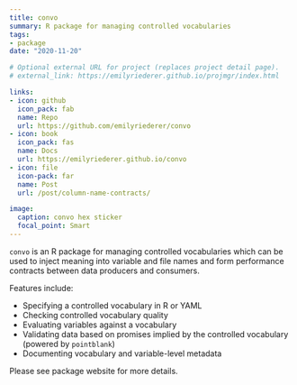 ```yaml
---
title: convo
summary: R package for managing controlled vocabularies
tags:
- package
date: "2020-11-20"

# Optional external URL for project (replaces project detail page).
# external_link: https://emilyriederer.github.io/projmgr/index.html

links:
- icon: github
  icon_pack: fab
  name: Repo
  url: https://github.com/emilyriederer/convo
- icon: book
  icon_pack: fas
  name: Docs
  url: https://emilyriederer.github.io/convo
- icon: file
  icon-pack: far
  name: Post
  url: /post/column-name-contracts/

image:
  caption: convo hex sticker
  focal_point: Smart
---
```


`convo` is an R package for managing controlled vocabularies which can be used to inject meaning into variable and file names and form performance contracts between data producers and consumers. 

Features include:

- Specifying a controlled vocabulary in R or YAML
- Checking controlled vocabulary quality
- Evaluating variables against a vocabulary
- Validating data based on promises implied by the controlled vocabulary (powered by `pointblank`)
- Documenting vocabulary and variable-level metadata 

Please see package website for more details.  
